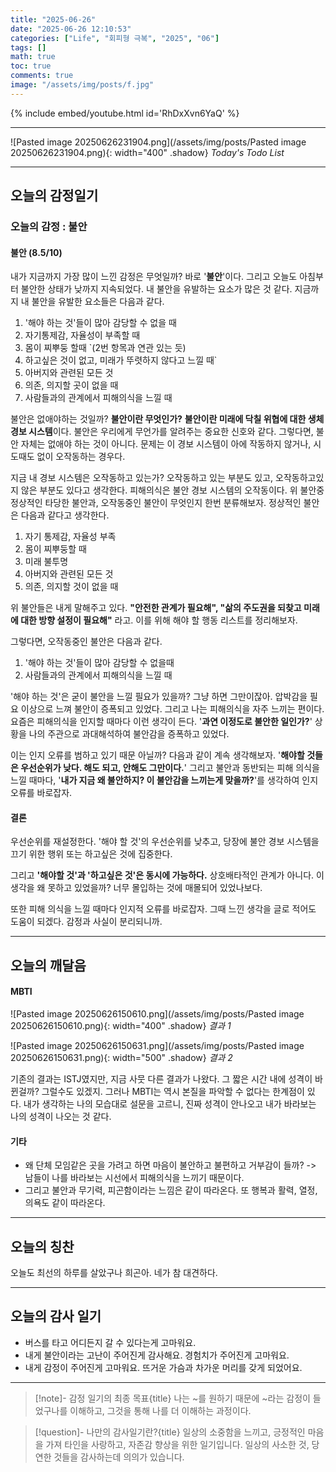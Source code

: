 ```yaml
---
title: "2025-06-26"
date: "2025-06-26 12:10:53"
categories: ["Life", "회피형 극복", "2025", "06"]
tags: []
math: true
toc: true
comments: true
image: "/assets/img/posts/f.jpg"
---
```


{% include embed/youtube.html id='RhDxXvn6YaQ' %}



---

![Pasted image 20250626231904.png](/assets/img/posts/Pasted image 20250626231904.png){: width="400" .shadow}
_Today's Todo List_

---
## 오늘의 감정일기

### 오늘의 감정 : 불안

#### 불안 (8.5/10)
내가 지금까지 가장 많이 느낀 감정은 무엇일까? 바로 '**불안**'이다. 그리고 오늘도 아침부터 불안한 상태가 낮까지 지속되었다. 내 불안을 유발하는 요소가 많은 것 같다. 지금까지 내 불안을 유발한 요소들은 다음과 같다.

1. '해야 하는 것'들이 많아 감당할 수 없을 때
2. 자기통제감, 자율성이 부족할 때
3. 몸이 찌뿌둥 할때 `(2번 항목과 연관 있는 듯)
4. 하고싶은 것이 없고, 미래가 뚜렷하지 않다고 느낄 때`
5. 아버지와 관련된 모든 것
6. 의존, 의지할 곳이 없을 때
7. 사람들과의 관계에서 피해의식을 느낄 때

불안은 없애야하는 것일까? **불안이란 무엇인가?** **불안이란 미래에 닥칠 위협에 대한 생체 경보 시스템**이다. 불안은 우리에게 무언가를 알려주는 중요한 신호와 같다. 그렇다면, 불안 자체는 없애야 하는 것이 아니다. 문제는 이 경보 시스템이 아에 작동하지 않거나, 시도때도 없이 오작동하는 경우다.

지금 내 경보 시스템은 오작동하고 있는가? 오작동하고 있는 부분도 있고, 오작동하고있지 않은 부분도 있다고 생각한다. 피해의식은 불안 경보 시스템의 오작동이다. 위 불안중 정상적인 타당한 불안과, 오작동중인 불안이 무엇인지 한번 분류해보자. 정상적인 불안은 다음과 같다고 생각한다.
1. 자기 통제감, 자율성 부족
2. 몸이 찌뿌둥할 때
3. 미래 불투명
4. 아버지와 관련된 모든 것
5. 의존, 의지할 것이 없을 때

위 불안들은 내게 말해주고 있다. **"안전한 관계가 필요해", "삶의 주도권을 되찾고 미래에 대한 방향 설정이 필요해"** 라고. 이를 위해 해야 할 행동 리스트를 정리해보자.

그렇다면, 오작동중인 불안은 다음과 같다.
1. '해야 하는 것'들이 많아 감당할 수 없을때
2. 사람들과의 관계에서 피해의식을 느낄 때

'해야 하는 것'은 굳이 불안을 느낄 필요가 있을까? 그냥 하면 그만이잖아. 압박감을 필요 이상으로 느껴 불안이 증폭되고 있었다. 그리고 나는 피해의식을 자주 느끼는 편이다. 요즘은 피해의식을 인지할 때마다 이런 생각이 든다. '**과연 이정도로 불안한 일인가?**' 상황을 나의 주관으로 과대해석하여 불안감을 증폭하고 있었다.

이는 인지 오류를 범하고 있기 때문 아닐까? 다음과 같이 계속 생각해보자. '**해야할 것들은 우선순위가 낮다. 해도 되고, 안해도 그만이다.**' 그리고 불안과 동반되는 피해 의식을 느낄 때마다, '**내가 지금 왜 불안하지? 이 불안감을 느끼는게 맞을까?**'를 생각하여 인지 오류를 바로잡자.

#### 결론
우선순위를 재설정한다. '해야 할 것'의 우선순위를 낮추고, 당장에 불안 경보 시스템을 끄기 위한 행위 또는 하고싶은 것에 집중한다. 

그리고 **'해야할 것'과 '하고싶은 것'은 동시에 가능하다.** 상호배타적인 관계가 아니다. 이 생각을 왜 못하고 있었을까? 너무 몰입하는 것에 매몰되어 있었나보다.

또한 피해 의식을 느낄 때마다 인지적 오류를 바로잡자. 그때 느낀 생각을 글로 적어도 도움이 되겠다. 감정과 사실이 분리되니까.

---
## 오늘의 깨달음
#### MBTI

![Pasted image 20250626150610.png](/assets/img/posts/Pasted image 20250626150610.png){: width="400" .shadow}
_결과 1_

![Pasted image 20250626150631.png](/assets/img/posts/Pasted image 20250626150631.png){: width="500" .shadow}
_결과 2_

기존의 결과는 ISTJ였지만, 지금 사뭇 다른 결과가 나왔다. 그 짧은 시간 내에 성격이 바뀐걸까? 그럴수도 있겠지. 그러나 MBTI는 역시 본질을 파악할 수 없다는 한계점이 있다. 내가 생각하는 나의 모습대로 설문을 고르니, 진짜 성격이 안나오고 내가 바라보는 나의 성격이 나오는 것 같다.

#### 기타
- 왜 단체 모임같은 곳을 가려고 하면 마음이 불안하고 불편하고 거부감이 들까? -> 남들이 나를 바라보는 시선에서 피해의식을 느끼기 때문이다. 
- 그리고 불안과 무기력, 피곤함이라는 느낌은 같이 따라온다. 또 행복과 활력, 열정, 의욕도 같이 따라온다. 

---
## 오늘의 칭찬

오늘도 최선의 하루를 살았구나 희곤아. 네가 참 대견하다.

---
## 오늘의 감사 일기

- 버스를 타고 어디든지 갈 수 있다는게 고마워요.
- 내게 불안이라는 고난이 주어진게 감사해요. 경험치가 주어진게 고마워요.
- 내게 감정이 주어진게 고마워요. 뜨거운 가슴과 차가운 머리를 갖게 되었어요.

---

> [!note]- 감정 일기의 최종 목표{title}
> 나는 ~를 원하기 때문에 ~라는 감정이 들었구나를 이해하고, 그것을 통해 나를 더 이해하는 과정이다.

> [!question]- 나만의 감사일기란?{title}
> 일상의 소중함을 느끼고, 긍정적인 마음을 가져 타인을 사랑하고, 자존감 향상을 위한 일기입니다. 일상의 사소한 것, 당연한 것들을 감사하는데 의의가 있습니다.